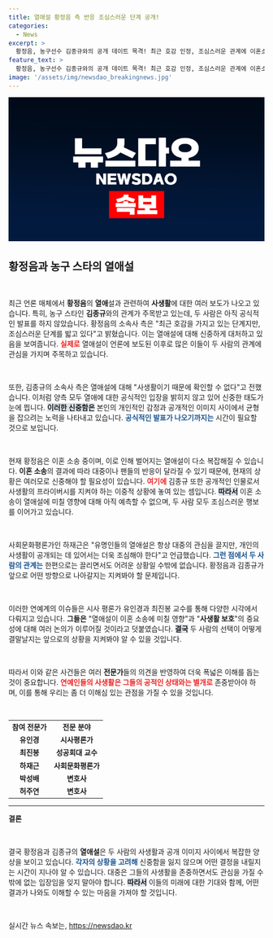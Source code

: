```yaml
---
title: 열애설 황정음 측 반응 조심스러운 단계 공개!
categories:
  - News
excerpt: >
  황정음, 농구선수 김종규와의 공개 데이트 목격! 최근 호감 인정, 조심스러운 관계에 이혼소송 중 열애설이 불거졌다. 과연 이들 관계는 소송에 어떤 영향을 미칠까? 클릭해서 자세히 알아보세요!
feature_text: >
  황정음, 농구선수 김종규와의 공개 데이트 목격! 최근 호감 인정, 조심스러운 관계에 이혼소송 중 열애설이 불거졌다. 과연 이들 관계는 소송에 어떤 영향을 미칠까? 클릭해서 자세히 알아보세요!
image: '/assets/img/newsdao_breakingnews.jpg'
---
```


<p><img src="/assets/img/newsdao_breakingnews.jpg" alt="flaretime 속보" /></p>

<h2 data-ke-size="size26">황정음과 농구 스타의 열애설</h2>

<p data-ke-size="size16">&nbsp;</p>

<p>최근 언론 매체에서 <b>황정음</b>의 <b>열애</b>설과 관련하여 <b>사생활</b>에 대한 여러 보도가 나오고 있습니다. 특히, 농구 스타인 <b>김종규</b>와의 관계가 주목받고 있는데, 두 사람은 아직 공식적인 발표를 하지 않았습니다. 황정음의 소속사 측은 "최근 호감을 가지고 있는 단계지만, 조심스러운 단계를 밟고 있다"고 밝혔습니다. 이는 열애설에 대해 신중하게 대처하고 있음을 보여줍니다. <b><span style="color: #ee2323;">실제로</span></b> 열애설이 언론에 보도된 이후로 많은 이들이 두 사람의 관계에 관심을 가지며 주목하고 있습니다.  </p>

<p data-ke-size="size16">&nbsp;</p>

<p>또한, 김종규의 소속사 측은 열애설에 대해 "사생활이기 때문에 확인할 수 없다"고 전했습니다. 이처럼 양측 모두 열애에 대한 공식적인 입장을 밝히지 않고 있어 신중한 태도가 눈에 띕니다. <b><span style="background-color: #21538527;">이러한 신중함은</span></b> 본인의 개인적인 감정과 공개적인 이미지 사이에서 균형을 잡으려는 노력을 나타내고 있습니다. <b><span style="color: #1a5490;">공식적인 발표가 나오기까지는</span></b> 시간이 필요할 것으로 보입니다.  </p>

<p data-ke-size="size16">&nbsp;</p>

<p>현재 황정음은 이혼 소송 중이며, 이로 인해 벌어지는 열애설이 다소 복잡해질 수 있습니다. <b>이혼 소송</b>의 결과에 따라 대중이나 팬들의 반응이 달라질 수 있기 때문에, 현재의 상황은 여러모로 신중해야 할 필요성이 있습니다. <b><span style="color: #ee2323;">여기에</span></b> 김종규 또한 공개적인 인물로서 사생활의 프라이버시를 지켜야 하는 이중적 상황에 놓여 있는 셈입니다. <b><span style="background-color: #21538527;">따라서</span></b> 이혼 소송이 열애설에 미칠 영향에 대해 아직 예측할 수 없으며, 두 사람 모두 조심스러운 행보를 이어가고 있습니다.  </p>

<p data-ke-size="size16">&nbsp;</p>

<p>사회문화평론가인 하재근은 "유명인들의 열애설은 항상 대중의 관심을 끌지만, 개인의 사생활이 공개되는 데 있어서는 더욱 조심해야 한다"고 언급했습니다. <b><span style="color: #1a5490;">그런 점에서 두 사람의 관계는</span></b> 한편으로는 끌리면서도 어려운 상황일 수밖에 없습니다. 황정음과 김종규가 앞으로 어떤 방향으로 나아갈지는 지켜봐야 할 문제입니다.  </p>

<p data-ke-size="size16">&nbsp;</p>

<p>이러한 연예계의 이슈들은 시사 평론가 유인경과 최진봉 교수를 통해 다양한 시각에서 다뤄지고 있습니다. <b>그들은</b> "열애설이 이혼 소송에 미칠 영향"과 "<b>사생활 보호</b>"의 중요성에 대해 여러 논의가 이루어질 것이라고 덧붙였습니다. <b><span style="background-color: #21538527;">결국</span></b> 두 사람의 선택이 어떻게 결말날지는 앞으로의 상황을 지켜봐야 알 수 있을 것입니다.  </p>

<p data-ke-size="size16">&nbsp;</p>

<p>따라서 이와 같은 사건들은 여러 <b>전문가</b>들의 의견을 반영하여 더욱 폭넓은 이해를 돕는 것이 중요합니다. <b><span style="color: #ee2323;">연예인들의 사생활은 그들의 공적인 상태와는 별개로</span></b> 존중받아야 하며, 이를 통해 우리는 좀 더 이해심 있는 관점을 가질 수 있을 것입니다.  </p>

<p data-ke-size="size16">&nbsp;</p>

<table style="width: 100%; border-collapse: collapse;">
<tr>
<td style="text-align: center; height: 17px;"><b>참여 전문가</b></td>
<td style="text-align: center; height: 17px;"><b>전문 분야</b></td>
</tr>
<tr>
<td style="text-align: center; height: 17px;"><b>유인경</b></td>
<td style="text-align: center; height: 17px;"><b>시사평론가</b></td>
</tr>
<tr>
<td style="text-align: center; height: 17px;"><b>최진봉</b></td>
<td style="text-align: center; height: 17px;"><b>성공회대 교수</b></td>
</tr>
<tr>
<td style="text-align: center; height: 17px;"><b>하재근</b></td>
<td style="text-align: center; height: 17px;"><b>사회문화평론가</b></td>
</tr>
<tr>
<td style="text-align: center; height: 17px;"><b>박성배</b></td>
<td style="text-align: center; height: 17px;"><b>변호사</b></td>
</tr>
<tr>
<td style="text-align: center; height: 17px;"><b>허주연</b></td>
<td style="text-align: center; height: 17px;"><b>변호사</b></td>
</tr>
</table>

<hr />

<p data-ke-size="size16"><strong>결론</strong></p>

<p data-ke-size="size16">&nbsp;</p>

<p>결국 황정음과 김종규의 <b>열애설</b>은 두 사람의 사생활과 공개 이미지 사이에서 복잡한 양상을 보이고 있습니다. <b><span style="color: #1a5490;">각자의 상황을 고려해</span></b> 신중함을 잃지 않으며 어떤 결정을 내릴지는 시간이 지나야 알 수 있습니다. 대중은 그들의 사생활을 존중하면서도 관심을 가질 수밖에 없는 입장임을 잊지 말아야 합니다. <b><span style="background-color: #21538527;">따라서</span></b> 이들의 미래에 대한 기대와 함께, 어떤 결과가 나와도 이해할 수 있는 마음을 가져야 할 것입니다.  </p>

<p data-ke-size="size16">&nbsp;</p>
실시간 뉴스 속보는, <a href="https://newsdao.kr" rel="dofollow">https://newsdao.kr</a>


